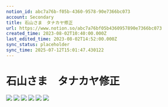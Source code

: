 ```yaml
---
notion_id: abc7a76b-f05b-4360-9578-90e7366bc073
account: Secondary
title: 石山さま　タナカヤ修正
url: https://www.notion.so/abc7a76bf05b4360957890e7366bc073
created_time: 2023-08-02T10:40:00.000Z
last_edited_time: 2023-08-02T14:52:00.000Z
sync_status: placeholder
sync_time: 2025-07-12T15:01:47.430122
---
```

# 石山さま　タナカヤ修正

![](https://prod-files-secure.s3.us-west-2.amazonaws.com/d58fe38c-a9d4-4466-aed9-85604b7b2c6d/24ef400a-4455-45e8-b7f3-f0c034383a68/%E3%82%B9%E3%82%AF%E3%83%AA%E3%83%BC%E3%83%B3%E3%82%B7%E3%83%A7%E3%83%83%E3%83%88_2023-08-02_19.38.34.png?X-Amz-Algorithm=AWS4-HMAC-SHA256&X-Amz-Content-Sha256=UNSIGNED-PAYLOAD&X-Amz-Credential=ASIAZI2LB466VB6YDBBR%2F20250719%2Fus-west-2%2Fs3%2Faws4_request&X-Amz-Date=20250719T065723Z&X-Amz-Expires=3600&X-Amz-Security-Token=IQoJb3JpZ2luX2VjEIX%2F%2F%2F%2F%2F%2F%2F%2F%2F%2FwEaCXVzLXdlc3QtMiJGMEQCIFqE5D4bV4AyJA12wck3kIuyjVbP489dRFZavZy8D5A1AiABf0M2hfwwC%2Fx9%2F4DNUUWOYCVRU5iB2CoyknMxcBmnuiqIBAie%2F%2F%2F%2F%2F%2F%2F%2F%2F%2F8BEAAaDDYzNzQyMzE4MzgwNSIM5xOuszZCuEZfsbowKtwD4KFYalP9xXTwIu%2FwiPW2yzLWsCQWmFEF6p4%2BmMikyfFX7rQ1XIFJ1%2FS6XofoL1dU3qb1NyEUtm7ItZMggNeWPiCVNHc0BZGduE%2FybbF7SQrpmwB5AsfPTjeokl1CJP17bwVdmr31Qzgblg4FAgYg4ruGdeNI6JDHOxjSEYA9aXvWhHWT0vC%2FOMP8IRBn2squleKwbQoN4BoM1rJDJYOHP%2Fm7Ey5oAvINT0R1Vho5DKRHBlSXmIGfMaRR6hG41vce7GXFtd65XiB0fxwXkTzZG2%2BICsFpZcRcaCRuPyXFgTIyUvJMeyMru8rA5aNEogCd0vPIj%2FXOOQGmJiowqbLfF0M%2BSquSAf9tYZXfSWC5tt9gIHm745FgN5AlAC1rk5jqpwNXElBkGT0aBSxsQCLG20josyxx5jJRWTSPfcKY%2BZcRp0p0Vo3JjQVeftRRgnEKw11bXHQVS4EQRZaRvq6VRmin2DwtPhZ0cFPKab00COWQTYAEYxxnqPOA%2FElgBbOTw3TNhPdOJLaHCdglL9UzIZmyI%2FqXBWsVfK5CaSrRhF1VKjpGdGqI0iSS93shRjEoVxV5paybHYTUHnNjeiHS0VYbKeXNGUdcIaNOdDDBXXrBJ1%2FfWKfz9P4s94cwtcXswwY6pgEcaUSg%2F98PvkyEi16TSCoBYd3VmOclx84aEtkxABrD4fGT7eXW%2FgTuZ5EIYUb8EhnXC5Txvn8xQKwWnOOqHt6XDKWQEpMjBrLk%2BLfcopUAP41n5i6XTtZLqN0oT%2FDC3R%2BpmSmMtnbP%2FI%2FmKNFvh7OEZkgJtOq%2FvzWM%2FBmf33RWkbsCxjSj7y7%2BanQdm7yVv2%2BeSXUlfgvxD29YIMzgyGfLiuGxF5HT&X-Amz-Signature=b162691ab94a95e3daa1e638035b032044a1b6dcd1701f93e16f037747af7d9e&X-Amz-SignedHeaders=host&x-amz-checksum-mode=ENABLED&x-id=GetObject)
![](https://prod-files-secure.s3.us-west-2.amazonaws.com/d58fe38c-a9d4-4466-aed9-85604b7b2c6d/ccaaca75-7641-4232-878c-31dcbaeb18eb/%E3%82%B9%E3%82%AF%E3%83%AA%E3%83%BC%E3%83%B3%E3%82%B7%E3%83%A7%E3%83%83%E3%83%88_2023-08-02_19.38.45.png?X-Amz-Algorithm=AWS4-HMAC-SHA256&X-Amz-Content-Sha256=UNSIGNED-PAYLOAD&X-Amz-Credential=ASIAZI2LB466VB6YDBBR%2F20250719%2Fus-west-2%2Fs3%2Faws4_request&X-Amz-Date=20250719T065723Z&X-Amz-Expires=3600&X-Amz-Security-Token=IQoJb3JpZ2luX2VjEIX%2F%2F%2F%2F%2F%2F%2F%2F%2F%2FwEaCXVzLXdlc3QtMiJGMEQCIFqE5D4bV4AyJA12wck3kIuyjVbP489dRFZavZy8D5A1AiABf0M2hfwwC%2Fx9%2F4DNUUWOYCVRU5iB2CoyknMxcBmnuiqIBAie%2F%2F%2F%2F%2F%2F%2F%2F%2F%2F8BEAAaDDYzNzQyMzE4MzgwNSIM5xOuszZCuEZfsbowKtwD4KFYalP9xXTwIu%2FwiPW2yzLWsCQWmFEF6p4%2BmMikyfFX7rQ1XIFJ1%2FS6XofoL1dU3qb1NyEUtm7ItZMggNeWPiCVNHc0BZGduE%2FybbF7SQrpmwB5AsfPTjeokl1CJP17bwVdmr31Qzgblg4FAgYg4ruGdeNI6JDHOxjSEYA9aXvWhHWT0vC%2FOMP8IRBn2squleKwbQoN4BoM1rJDJYOHP%2Fm7Ey5oAvINT0R1Vho5DKRHBlSXmIGfMaRR6hG41vce7GXFtd65XiB0fxwXkTzZG2%2BICsFpZcRcaCRuPyXFgTIyUvJMeyMru8rA5aNEogCd0vPIj%2FXOOQGmJiowqbLfF0M%2BSquSAf9tYZXfSWC5tt9gIHm745FgN5AlAC1rk5jqpwNXElBkGT0aBSxsQCLG20josyxx5jJRWTSPfcKY%2BZcRp0p0Vo3JjQVeftRRgnEKw11bXHQVS4EQRZaRvq6VRmin2DwtPhZ0cFPKab00COWQTYAEYxxnqPOA%2FElgBbOTw3TNhPdOJLaHCdglL9UzIZmyI%2FqXBWsVfK5CaSrRhF1VKjpGdGqI0iSS93shRjEoVxV5paybHYTUHnNjeiHS0VYbKeXNGUdcIaNOdDDBXXrBJ1%2FfWKfz9P4s94cwtcXswwY6pgEcaUSg%2F98PvkyEi16TSCoBYd3VmOclx84aEtkxABrD4fGT7eXW%2FgTuZ5EIYUb8EhnXC5Txvn8xQKwWnOOqHt6XDKWQEpMjBrLk%2BLfcopUAP41n5i6XTtZLqN0oT%2FDC3R%2BpmSmMtnbP%2FI%2FmKNFvh7OEZkgJtOq%2FvzWM%2FBmf33RWkbsCxjSj7y7%2BanQdm7yVv2%2BeSXUlfgvxD29YIMzgyGfLiuGxF5HT&X-Amz-Signature=161dd43b99355e1b251b7937985d7fc84bcfd0e9c5505c2aa6c9453d7101feb3&X-Amz-SignedHeaders=host&x-amz-checksum-mode=ENABLED&x-id=GetObject)
![](https://prod-files-secure.s3.us-west-2.amazonaws.com/d58fe38c-a9d4-4466-aed9-85604b7b2c6d/825ab9ea-69b8-465f-a653-8e7541ea081b/%E3%82%B9%E3%82%AF%E3%83%AA%E3%83%BC%E3%83%B3%E3%82%B7%E3%83%A7%E3%83%83%E3%83%88_2023-08-02_19.38.56.png?X-Amz-Algorithm=AWS4-HMAC-SHA256&X-Amz-Content-Sha256=UNSIGNED-PAYLOAD&X-Amz-Credential=ASIAZI2LB466VB6YDBBR%2F20250719%2Fus-west-2%2Fs3%2Faws4_request&X-Amz-Date=20250719T065723Z&X-Amz-Expires=3600&X-Amz-Security-Token=IQoJb3JpZ2luX2VjEIX%2F%2F%2F%2F%2F%2F%2F%2F%2F%2FwEaCXVzLXdlc3QtMiJGMEQCIFqE5D4bV4AyJA12wck3kIuyjVbP489dRFZavZy8D5A1AiABf0M2hfwwC%2Fx9%2F4DNUUWOYCVRU5iB2CoyknMxcBmnuiqIBAie%2F%2F%2F%2F%2F%2F%2F%2F%2F%2F8BEAAaDDYzNzQyMzE4MzgwNSIM5xOuszZCuEZfsbowKtwD4KFYalP9xXTwIu%2FwiPW2yzLWsCQWmFEF6p4%2BmMikyfFX7rQ1XIFJ1%2FS6XofoL1dU3qb1NyEUtm7ItZMggNeWPiCVNHc0BZGduE%2FybbF7SQrpmwB5AsfPTjeokl1CJP17bwVdmr31Qzgblg4FAgYg4ruGdeNI6JDHOxjSEYA9aXvWhHWT0vC%2FOMP8IRBn2squleKwbQoN4BoM1rJDJYOHP%2Fm7Ey5oAvINT0R1Vho5DKRHBlSXmIGfMaRR6hG41vce7GXFtd65XiB0fxwXkTzZG2%2BICsFpZcRcaCRuPyXFgTIyUvJMeyMru8rA5aNEogCd0vPIj%2FXOOQGmJiowqbLfF0M%2BSquSAf9tYZXfSWC5tt9gIHm745FgN5AlAC1rk5jqpwNXElBkGT0aBSxsQCLG20josyxx5jJRWTSPfcKY%2BZcRp0p0Vo3JjQVeftRRgnEKw11bXHQVS4EQRZaRvq6VRmin2DwtPhZ0cFPKab00COWQTYAEYxxnqPOA%2FElgBbOTw3TNhPdOJLaHCdglL9UzIZmyI%2FqXBWsVfK5CaSrRhF1VKjpGdGqI0iSS93shRjEoVxV5paybHYTUHnNjeiHS0VYbKeXNGUdcIaNOdDDBXXrBJ1%2FfWKfz9P4s94cwtcXswwY6pgEcaUSg%2F98PvkyEi16TSCoBYd3VmOclx84aEtkxABrD4fGT7eXW%2FgTuZ5EIYUb8EhnXC5Txvn8xQKwWnOOqHt6XDKWQEpMjBrLk%2BLfcopUAP41n5i6XTtZLqN0oT%2FDC3R%2BpmSmMtnbP%2FI%2FmKNFvh7OEZkgJtOq%2FvzWM%2FBmf33RWkbsCxjSj7y7%2BanQdm7yVv2%2BeSXUlfgvxD29YIMzgyGfLiuGxF5HT&X-Amz-Signature=e4166978ea8a8565e24001b02f04d6b6793499b7d057b93e0fe8b67cb91eeee5&X-Amz-SignedHeaders=host&x-amz-checksum-mode=ENABLED&x-id=GetObject)
![](https://prod-files-secure.s3.us-west-2.amazonaws.com/d58fe38c-a9d4-4466-aed9-85604b7b2c6d/d7db719b-8408-4913-8c48-f489a070e156/%E3%82%B9%E3%82%AF%E3%83%AA%E3%83%BC%E3%83%B3%E3%82%B7%E3%83%A7%E3%83%83%E3%83%88_2023-08-02_19.39.06.png?X-Amz-Algorithm=AWS4-HMAC-SHA256&X-Amz-Content-Sha256=UNSIGNED-PAYLOAD&X-Amz-Credential=ASIAZI2LB466VB6YDBBR%2F20250719%2Fus-west-2%2Fs3%2Faws4_request&X-Amz-Date=20250719T065723Z&X-Amz-Expires=3600&X-Amz-Security-Token=IQoJb3JpZ2luX2VjEIX%2F%2F%2F%2F%2F%2F%2F%2F%2F%2FwEaCXVzLXdlc3QtMiJGMEQCIFqE5D4bV4AyJA12wck3kIuyjVbP489dRFZavZy8D5A1AiABf0M2hfwwC%2Fx9%2F4DNUUWOYCVRU5iB2CoyknMxcBmnuiqIBAie%2F%2F%2F%2F%2F%2F%2F%2F%2F%2F8BEAAaDDYzNzQyMzE4MzgwNSIM5xOuszZCuEZfsbowKtwD4KFYalP9xXTwIu%2FwiPW2yzLWsCQWmFEF6p4%2BmMikyfFX7rQ1XIFJ1%2FS6XofoL1dU3qb1NyEUtm7ItZMggNeWPiCVNHc0BZGduE%2FybbF7SQrpmwB5AsfPTjeokl1CJP17bwVdmr31Qzgblg4FAgYg4ruGdeNI6JDHOxjSEYA9aXvWhHWT0vC%2FOMP8IRBn2squleKwbQoN4BoM1rJDJYOHP%2Fm7Ey5oAvINT0R1Vho5DKRHBlSXmIGfMaRR6hG41vce7GXFtd65XiB0fxwXkTzZG2%2BICsFpZcRcaCRuPyXFgTIyUvJMeyMru8rA5aNEogCd0vPIj%2FXOOQGmJiowqbLfF0M%2BSquSAf9tYZXfSWC5tt9gIHm745FgN5AlAC1rk5jqpwNXElBkGT0aBSxsQCLG20josyxx5jJRWTSPfcKY%2BZcRp0p0Vo3JjQVeftRRgnEKw11bXHQVS4EQRZaRvq6VRmin2DwtPhZ0cFPKab00COWQTYAEYxxnqPOA%2FElgBbOTw3TNhPdOJLaHCdglL9UzIZmyI%2FqXBWsVfK5CaSrRhF1VKjpGdGqI0iSS93shRjEoVxV5paybHYTUHnNjeiHS0VYbKeXNGUdcIaNOdDDBXXrBJ1%2FfWKfz9P4s94cwtcXswwY6pgEcaUSg%2F98PvkyEi16TSCoBYd3VmOclx84aEtkxABrD4fGT7eXW%2FgTuZ5EIYUb8EhnXC5Txvn8xQKwWnOOqHt6XDKWQEpMjBrLk%2BLfcopUAP41n5i6XTtZLqN0oT%2FDC3R%2BpmSmMtnbP%2FI%2FmKNFvh7OEZkgJtOq%2FvzWM%2FBmf33RWkbsCxjSj7y7%2BanQdm7yVv2%2BeSXUlfgvxD29YIMzgyGfLiuGxF5HT&X-Amz-Signature=3af61631963c2525a07b154a5da26ff6da53609f1824396a0afff96136209467&X-Amz-SignedHeaders=host&x-amz-checksum-mode=ENABLED&x-id=GetObject)
![](https://prod-files-secure.s3.us-west-2.amazonaws.com/d58fe38c-a9d4-4466-aed9-85604b7b2c6d/4ae0abf7-53a8-4ddc-876d-f2a4415d4a72/%E3%82%B9%E3%82%AF%E3%83%AA%E3%83%BC%E3%83%B3%E3%82%B7%E3%83%A7%E3%83%83%E3%83%88_2023-08-02_19.39.17.png?X-Amz-Algorithm=AWS4-HMAC-SHA256&X-Amz-Content-Sha256=UNSIGNED-PAYLOAD&X-Amz-Credential=ASIAZI2LB466VB6YDBBR%2F20250719%2Fus-west-2%2Fs3%2Faws4_request&X-Amz-Date=20250719T065723Z&X-Amz-Expires=3600&X-Amz-Security-Token=IQoJb3JpZ2luX2VjEIX%2F%2F%2F%2F%2F%2F%2F%2F%2F%2FwEaCXVzLXdlc3QtMiJGMEQCIFqE5D4bV4AyJA12wck3kIuyjVbP489dRFZavZy8D5A1AiABf0M2hfwwC%2Fx9%2F4DNUUWOYCVRU5iB2CoyknMxcBmnuiqIBAie%2F%2F%2F%2F%2F%2F%2F%2F%2F%2F8BEAAaDDYzNzQyMzE4MzgwNSIM5xOuszZCuEZfsbowKtwD4KFYalP9xXTwIu%2FwiPW2yzLWsCQWmFEF6p4%2BmMikyfFX7rQ1XIFJ1%2FS6XofoL1dU3qb1NyEUtm7ItZMggNeWPiCVNHc0BZGduE%2FybbF7SQrpmwB5AsfPTjeokl1CJP17bwVdmr31Qzgblg4FAgYg4ruGdeNI6JDHOxjSEYA9aXvWhHWT0vC%2FOMP8IRBn2squleKwbQoN4BoM1rJDJYOHP%2Fm7Ey5oAvINT0R1Vho5DKRHBlSXmIGfMaRR6hG41vce7GXFtd65XiB0fxwXkTzZG2%2BICsFpZcRcaCRuPyXFgTIyUvJMeyMru8rA5aNEogCd0vPIj%2FXOOQGmJiowqbLfF0M%2BSquSAf9tYZXfSWC5tt9gIHm745FgN5AlAC1rk5jqpwNXElBkGT0aBSxsQCLG20josyxx5jJRWTSPfcKY%2BZcRp0p0Vo3JjQVeftRRgnEKw11bXHQVS4EQRZaRvq6VRmin2DwtPhZ0cFPKab00COWQTYAEYxxnqPOA%2FElgBbOTw3TNhPdOJLaHCdglL9UzIZmyI%2FqXBWsVfK5CaSrRhF1VKjpGdGqI0iSS93shRjEoVxV5paybHYTUHnNjeiHS0VYbKeXNGUdcIaNOdDDBXXrBJ1%2FfWKfz9P4s94cwtcXswwY6pgEcaUSg%2F98PvkyEi16TSCoBYd3VmOclx84aEtkxABrD4fGT7eXW%2FgTuZ5EIYUb8EhnXC5Txvn8xQKwWnOOqHt6XDKWQEpMjBrLk%2BLfcopUAP41n5i6XTtZLqN0oT%2FDC3R%2BpmSmMtnbP%2FI%2FmKNFvh7OEZkgJtOq%2FvzWM%2FBmf33RWkbsCxjSj7y7%2BanQdm7yVv2%2BeSXUlfgvxD29YIMzgyGfLiuGxF5HT&X-Amz-Signature=8c5ef6a69a747b996c69647661858778e0eff6ea61c5da1b92610cb173cf9127&X-Amz-SignedHeaders=host&x-amz-checksum-mode=ENABLED&x-id=GetObject)
![](https://prod-files-secure.s3.us-west-2.amazonaws.com/d58fe38c-a9d4-4466-aed9-85604b7b2c6d/120b6776-ad38-4128-9e18-7d023187884d/%E3%82%B9%E3%82%AF%E3%83%AA%E3%83%BC%E3%83%B3%E3%82%B7%E3%83%A7%E3%83%83%E3%83%88_2023-08-02_19.39.36.png?X-Amz-Algorithm=AWS4-HMAC-SHA256&X-Amz-Content-Sha256=UNSIGNED-PAYLOAD&X-Amz-Credential=ASIAZI2LB466VB6YDBBR%2F20250719%2Fus-west-2%2Fs3%2Faws4_request&X-Amz-Date=20250719T065723Z&X-Amz-Expires=3600&X-Amz-Security-Token=IQoJb3JpZ2luX2VjEIX%2F%2F%2F%2F%2F%2F%2F%2F%2F%2FwEaCXVzLXdlc3QtMiJGMEQCIFqE5D4bV4AyJA12wck3kIuyjVbP489dRFZavZy8D5A1AiABf0M2hfwwC%2Fx9%2F4DNUUWOYCVRU5iB2CoyknMxcBmnuiqIBAie%2F%2F%2F%2F%2F%2F%2F%2F%2F%2F8BEAAaDDYzNzQyMzE4MzgwNSIM5xOuszZCuEZfsbowKtwD4KFYalP9xXTwIu%2FwiPW2yzLWsCQWmFEF6p4%2BmMikyfFX7rQ1XIFJ1%2FS6XofoL1dU3qb1NyEUtm7ItZMggNeWPiCVNHc0BZGduE%2FybbF7SQrpmwB5AsfPTjeokl1CJP17bwVdmr31Qzgblg4FAgYg4ruGdeNI6JDHOxjSEYA9aXvWhHWT0vC%2FOMP8IRBn2squleKwbQoN4BoM1rJDJYOHP%2Fm7Ey5oAvINT0R1Vho5DKRHBlSXmIGfMaRR6hG41vce7GXFtd65XiB0fxwXkTzZG2%2BICsFpZcRcaCRuPyXFgTIyUvJMeyMru8rA5aNEogCd0vPIj%2FXOOQGmJiowqbLfF0M%2BSquSAf9tYZXfSWC5tt9gIHm745FgN5AlAC1rk5jqpwNXElBkGT0aBSxsQCLG20josyxx5jJRWTSPfcKY%2BZcRp0p0Vo3JjQVeftRRgnEKw11bXHQVS4EQRZaRvq6VRmin2DwtPhZ0cFPKab00COWQTYAEYxxnqPOA%2FElgBbOTw3TNhPdOJLaHCdglL9UzIZmyI%2FqXBWsVfK5CaSrRhF1VKjpGdGqI0iSS93shRjEoVxV5paybHYTUHnNjeiHS0VYbKeXNGUdcIaNOdDDBXXrBJ1%2FfWKfz9P4s94cwtcXswwY6pgEcaUSg%2F98PvkyEi16TSCoBYd3VmOclx84aEtkxABrD4fGT7eXW%2FgTuZ5EIYUb8EhnXC5Txvn8xQKwWnOOqHt6XDKWQEpMjBrLk%2BLfcopUAP41n5i6XTtZLqN0oT%2FDC3R%2BpmSmMtnbP%2FI%2FmKNFvh7OEZkgJtOq%2FvzWM%2FBmf33RWkbsCxjSj7y7%2BanQdm7yVv2%2BeSXUlfgvxD29YIMzgyGfLiuGxF5HT&X-Amz-Signature=e917b9feeedceb6380661ec5b93d665caf6a28cdf8e60298cd20d2f327c3602b&X-Amz-SignedHeaders=host&x-amz-checksum-mode=ENABLED&x-id=GetObject)